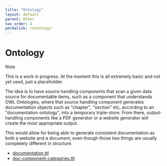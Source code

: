 ```yaml
---
title: "Ontology"
layout: default
parent: Other
nav_order: 4
permalink: /ontology/
---
```


# Ontology

> [!NOTE]
>
> This is a work in progress.
> At the moment this is all extremely basic and not yet used, just a placeholder.

The idea is to have source handling components that scan a given data source
for documentable items, such as a component that understands OWL Ontologies,
where that source handling component generates documentation objects such as
"chapter", "section" etc, according to an "documentation ontology", into a
temporary triple-store. From there, output-handling components like a PDF
generator or a website generator will create the most appropriate output.

This would allow for being able to generate consistent documentation as both
a website and a document, even though those two things are usually completely
different in structure.

- [documentation.ttl](./documentation.ttl)
- [doc-component-categories.ttl](./doc-component-categories.ttl)
